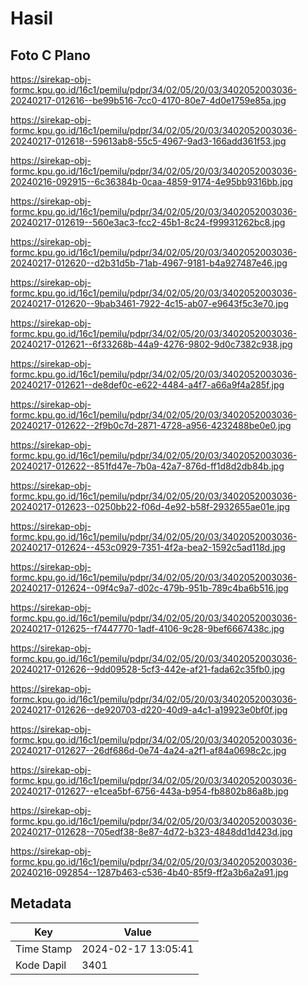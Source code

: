 # Hasil

## Foto C Plano

https://sirekap-obj-formc.kpu.go.id/16c1/pemilu/pdpr/34/02/05/20/03/3402052003036-20240217-012616--be99b516-7cc0-4170-80e7-4d0e1759e85a.jpg

https://sirekap-obj-formc.kpu.go.id/16c1/pemilu/pdpr/34/02/05/20/03/3402052003036-20240217-012618--59613ab8-55c5-4967-9ad3-166add361f53.jpg

https://sirekap-obj-formc.kpu.go.id/16c1/pemilu/pdpr/34/02/05/20/03/3402052003036-20240216-092915--6c36384b-0caa-4859-9174-4e95bb9316bb.jpg

https://sirekap-obj-formc.kpu.go.id/16c1/pemilu/pdpr/34/02/05/20/03/3402052003036-20240217-012619--560e3ac3-fcc2-45b1-8c24-f99931262bc8.jpg

https://sirekap-obj-formc.kpu.go.id/16c1/pemilu/pdpr/34/02/05/20/03/3402052003036-20240217-012620--d2b31d5b-71ab-4967-9181-b4a927487e46.jpg

https://sirekap-obj-formc.kpu.go.id/16c1/pemilu/pdpr/34/02/05/20/03/3402052003036-20240217-012620--9bab3461-7922-4c15-ab07-e9643f5c3e70.jpg

https://sirekap-obj-formc.kpu.go.id/16c1/pemilu/pdpr/34/02/05/20/03/3402052003036-20240217-012621--6f33268b-44a9-4276-9802-9d0c7382c938.jpg

https://sirekap-obj-formc.kpu.go.id/16c1/pemilu/pdpr/34/02/05/20/03/3402052003036-20240217-012621--de8def0c-e622-4484-a4f7-a66a9f4a285f.jpg

https://sirekap-obj-formc.kpu.go.id/16c1/pemilu/pdpr/34/02/05/20/03/3402052003036-20240217-012622--2f9b0c7d-2871-4728-a956-4232488be0e0.jpg

https://sirekap-obj-formc.kpu.go.id/16c1/pemilu/pdpr/34/02/05/20/03/3402052003036-20240217-012622--851fd47e-7b0a-42a7-876d-ff1d8d2db84b.jpg

https://sirekap-obj-formc.kpu.go.id/16c1/pemilu/pdpr/34/02/05/20/03/3402052003036-20240217-012623--0250bb22-f06d-4e92-b58f-2932655ae01e.jpg

https://sirekap-obj-formc.kpu.go.id/16c1/pemilu/pdpr/34/02/05/20/03/3402052003036-20240217-012624--453c0929-7351-4f2a-bea2-1592c5ad118d.jpg

https://sirekap-obj-formc.kpu.go.id/16c1/pemilu/pdpr/34/02/05/20/03/3402052003036-20240217-012624--09f4c9a7-d02c-479b-951b-789c4ba6b516.jpg

https://sirekap-obj-formc.kpu.go.id/16c1/pemilu/pdpr/34/02/05/20/03/3402052003036-20240217-012625--f7447770-1adf-4106-9c28-9bef6667438c.jpg

https://sirekap-obj-formc.kpu.go.id/16c1/pemilu/pdpr/34/02/05/20/03/3402052003036-20240217-012626--9dd09528-5cf3-442e-af21-fada62c35fb0.jpg

https://sirekap-obj-formc.kpu.go.id/16c1/pemilu/pdpr/34/02/05/20/03/3402052003036-20240217-012626--de920703-d220-40d9-a4c1-a19923e0bf0f.jpg

https://sirekap-obj-formc.kpu.go.id/16c1/pemilu/pdpr/34/02/05/20/03/3402052003036-20240217-012627--26df686d-0e74-4a24-a2f1-af84a0698c2c.jpg

https://sirekap-obj-formc.kpu.go.id/16c1/pemilu/pdpr/34/02/05/20/03/3402052003036-20240217-012627--e1cea5bf-6756-443a-b954-fb8802b86a8b.jpg

https://sirekap-obj-formc.kpu.go.id/16c1/pemilu/pdpr/34/02/05/20/03/3402052003036-20240217-012628--705edf38-8e87-4d72-b323-4848dd1d423d.jpg

https://sirekap-obj-formc.kpu.go.id/16c1/pemilu/pdpr/34/02/05/20/03/3402052003036-20240216-092854--1287b463-c536-4b40-85f9-ff2a3b6a2a91.jpg


## Metadata

| Key        | Value               |
| ---------- | ------------------- |
| Time Stamp | 2024-02-17 13:05:41 |
| Kode Dapil | 3401                |



